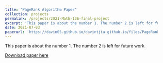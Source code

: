 ```yaml
---
title: "PageRank Algorithm Paper"
collection: projects
permalink: /projects/2021-Math-136-final-project
excerpt: 'This paper is about the number 1. The number 2 is left for future work.'
date: 2021-07-03
paperurl: 'https://davin05.github.io/davintjia.github.io/files/PageRankProject.pdf'
---
```

This paper is about the number 1. The number 2 is left for future work.

[Download paper here](https://davin05.github.io/davintjia.github.io/files/PageRankProject.pdf)

